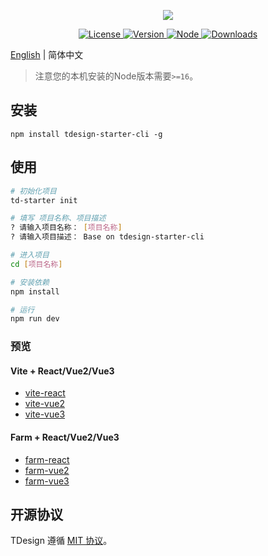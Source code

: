<p align="center">
  <a href="http://tdesgin.tencent.com/starter/vue/#/dashboard/base"><img src="https://tdesign.gtimg.com/starter/brand-logo.svg" /></a>
</p>

<p align="center">
   <a href="https://www.npmjs.com/package/tdesign-starter-cli">
    <img src="https://img.shields.io/npm/l/tdesign-starter-cli.svg?sanitize=true" alt="License" />
  </a>
  <a href="https://www.npmjs.com/package/tdesign-starter-cli">
    <img src="https://img.shields.io/npm/v/tdesign-starter-cli.svg?sanitize=true" alt="Version">
  </a>
    <a href="https://www.npmjs.com/package/tdesign-starter-cli">
    <img src="https://img.shields.io/node/v/tdesign-starter-cli" alt="Node">
  </a>
  <a href="https://www.npmjs.com/package/tdesign-starter-cli">
    <img src="https://img.shields.io/npm/dm/tdesign-starter-cli" alt="Downloads">
  </a>
</p>

[English](./README.md)  | 简体中文

> 注意您的本机安装的Node版本需要`>=16`。

## 安装

```shell
npm install tdesign-starter-cli -g
```

## 使用

```sh
# 初始化项目
td-starter init

# 填写 项目名称、项目描述
? 请输入项目名称： [项目名称]
? 请输入项目描述： Base on tdesign-starter-cli

# 进入项目
cd [项目名称]

# 安装依赖
npm install

# 运行
npm run dev 

```

### 预览

#### Vite + React/Vue2/Vue3

- <a href="https://tencent-tdesign-starter-cli.surge.sh/template-vite-react/index.html" target="_blank">vite-react</a>
- <a href="https://tencent-tdesign-starter-cli.surge.sh/template-vite-vue2/index.html" target="_blank">vite-vue2</a>
- <a href="https://tencent-tdesign-starter-cli.surge.sh/template-vite-vue3/index.html" target="_blank">vite-vue3</a>

#### Farm + React/Vue2/Vue3

- <a href="https://tencent-tdesign-starter-cli.surge.sh/template-farm-react/index.html" target="_blank">farm-react</a>
- <a href="https://tencent-tdesign-starter-cli.surge.sh/template-farm-vue2/index.html" target="_blank">farm-vue2</a>
- <a href="https://tencent-tdesign-starter-cli.surge.sh/template-farm-vue3/index.html" target="_blank">farm-vue3</a>

## 开源协议

TDesign 遵循 [MIT 协议](https://github.com/Tencent/tdesign-starter-cli/LICENSE)。
